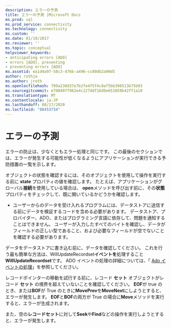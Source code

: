 ```yaml
---
description: エラーの予測
title: エラーの予測 |Microsoft Docs
ms.prod: sql
ms.prod_service: connectivity
ms.technology: connectivity
ms.custom: ''
ms.date: 01/19/2017
ms.reviewer: ''
ms.topic: conceptual
helpviewer_keywords:
- anticipating errors [ADO]
- errors [ADO], preventing
- preventing errors [ADO]
ms.assetid: ea1d4a97-58c3-476b-a496-cc80db2a90d5
author: rothja
ms.author: jroth
ms.openlocfilehash: 799a238d37e7b2fe4f5f4c8af5bb396513b75b03
ms.sourcegitcommit: e700497f962e4c2274df16d9e651059b42ff1a10
ms.translationtype: MT
ms.contentlocale: ja-JP
ms.lasthandoff: 08/17/2020
ms.locfileid: "88453734"
---
```

# <a name="anticipating-errors"></a>エラーの予測
エラーの防止は、少なくともエラー処理と同じです。 この最後のセクションでは、エラーが発生する可能性が低くなるようにアプリケーションが実行できる予防措置の一覧を示します。  
  
 オブジェクトの状態を確認するには、そのオブジェクトを使用して操作を実行する前に **state** プロパティの値を確認します。 たとえば、アプリケーションがグローバル**接続**を使用している場合は、 **open**メソッドを呼び出す前に、その**状態**プロパティをチェックして、既に開いているかどうかを確認します。  
  
-   ユーザーからのデータを受け入れるプログラムには、データストアに送信する前にデータを検証するコードを含める必要があります。 データストア、プロバイダー、ADO、またはプログラミング言語に依存して、問題を通知することはできません。 ユーザーが入力したすべてのバイトを確認し、データがフィールドの正しい型であること、および必要なフィールドが空でないことを確認する必要があります。  
  
 データをデータストアに書き込む前に、データを確認してください。 これを行う最も簡単な方法は、WillUpdateRecordset**イベントを**処理すること**WillUpdateRecordset**です。 ADO イベントの処理の詳細については、「 [Ado イベントの処理](../../../ado/guide/data/handling-ado-events.md)」を参照してください。  
  
 レコードポインターの移動を試行する前に、レコード **セット** オブジェクトがレコード **セット** の境界を超えていないことを確認してください。 **EOF**が true のとき、または**BOF**が True のときに**MovePrev**を**MoveNext**にしようとすると、エラーが発生します。 **EOF**と**BOF**の両方が True の場合に**Move**メソッドを実行すると、エラーが生成されます。  
  
 また、空の**レコードセット**に対して**Seek**や**Find**などの操作を実行しようとすると、エラーが発生します。
